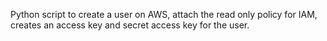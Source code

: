 Python script to create a user on AWS, attach the read only policy for IAM, creates an access key and secret access key for the user. 
